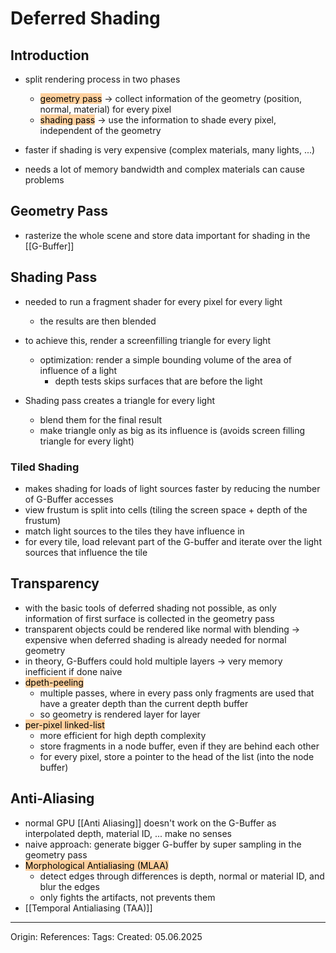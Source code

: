 # Deferred Shading

## Introduction

- split rendering process in two phases
	- <mark style="background: #FFB86CA6;">geometry pass</mark> -> collect information of the geometry (position, normal, material) for every pixel
	- <mark style="background: #FFB86CA6;">shading pass</mark> -> use the information to shade every pixel, independent of the geometry

- faster if shading is very expensive (complex materials, many lights, ...)
- needs a lot of memory bandwidth and complex materials can cause problems


## Geometry Pass

- rasterize the whole scene and store data important for shading in the [[G-Buffer]] 
## Shading Pass

- needed to run a fragment shader for every pixel for every light
	- the results are then blended
- to achieve this, render a screenfilling triangle for every light
	- optimization: render a simple bounding volume of the area of influence of a light
		- depth tests skips surfaces that are before the light

- Shading pass creates a triangle for every light 
	- blend them for the final result
	- make triangle only as big as its influence is (avoids screen filling triangle for every light)

### Tiled Shading

- makes shading for loads of light sources faster by reducing the number of G-Buffer accesses
- view frustum is split into cells (tiling the screen space + depth of the frustum)
- match light sources to the tiles they have influence in
- for every tile, load relevant part of the G-buffer and iterate over the light sources that influence the tile

## Transparency

- with the basic tools of deferred shading not possible, as only information of first surface is collected in the geometry pass
- transparent objects could be rendered like normal with blending -> expensive when deferred shading is already needed for normal geometry
- in theory, G-Buffers could hold multiple layers -> very memory inefficient if done naive
- <mark style="background: #FFB86CA6;">dpeth-peeling</mark>
	- multiple passes, where in every pass only fragments are used that have a greater depth than the current depth buffer
	- so geometry is rendered layer for layer
- <mark style="background: #FFB86CA6;">per-pixel linked-list</mark>
	- more efficient for high depth complexity
	- store fragments in a node buffer, even if they are behind each other
	- for every pixel, store a pointer to the head of the list (into the node buffer)

## Anti-Aliasing

- normal GPU [[Anti Aliasing]] doesn't work on the G-Buffer as interpolated depth, material ID, ... make no senses
- naive approach: generate bigger G-buffer by super sampling in the geometry pass
- <mark style="background: #FFB86CA6;">Morphological Antialiasing (MLAA)</mark> 
	- detect edges through differences is depth, normal or material ID, and blur the edges
	- only fights the artifacts, not prevents them
- [[Temporal Antialiasing (TAA)]]

---

Origin: 
References: 
Tags: 
Created: 05.06.2025

